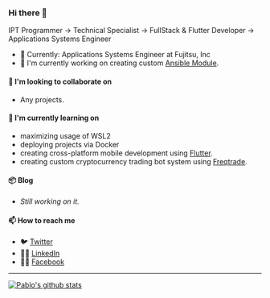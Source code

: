 ### Hi there 👋

<!--
**jonasreycian/jonasreycian** is a ✨ _special_ ✨ repository because its `README.md` (this file) appears on your GitHub profile.

Here are some ideas to get you started:

- 🔭 I’m currently working on ...
- 🌱 I’m currently learning ...
- 👯 I’m looking to collaborate on ...
- 🤔 I’m looking for help with ...
- 💬 Ask me about ...
- 📫 How to reach me: ...
- 😄 Pronouns: ...
- ⚡ Fun fact: ...
-->


IPT Programmer -> Technical Specialist -> FullStack & Flutter Developer -> Applications Systems Engineer

- 🎩 Currently: Applications Systems Engineer at Fujitsu, Inc
- 🔭 I'm currently working on creating custom [Ansible Module](https://docs.ansible.com/ansible/2.9/modules/modules_by_category.html).

#### 👯 I'm looking to collaborate on

- Any projects.

#### 🌱 I'm currently learning on

- maximizing usage of WSL2
- deploying projects via Docker
- creating cross-platform mobile development using [Flutter](https://flutter.dev/).
- creating custom cryptocurrency trading bot system using [Freqtrade](https://freqtrade.io/).

#### 📦 Blog

- *Still working on it.*

#### 📫 How to reach me

- 🐦 [Twitter](https://twitter.com/jonasreycian)
- 👨‍💼 [LinkedIn](https://www.linkedin.com/in/jonasreycian/)
- 👨‍💼 [Facebook](https://facebook.com/reycian)

---

[![Pablo's github stats](https://github-readme-stats.vercel.app/api?username=jonasreycian&show_icons=true&theme=dark)](https://github.com/anuraghazra/github-readme-stats)
